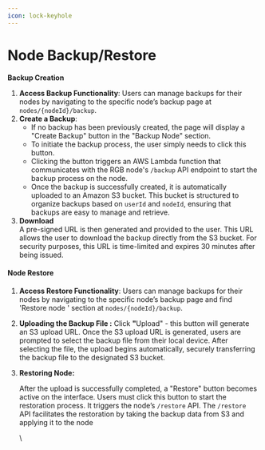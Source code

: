 ```yaml
---
icon: lock-keyhole
---
```


# Node Backup/Restore

**Backup Creation**

1. **Access Backup Functionality**: Users can manage backups for their nodes by navigating to the specific node’s backup page at `nodes/{nodeId}/backup`.
2. **Create a Backup**:
   * If no backup has been previously created, the page will display a "Create Backup" button in the "Backup Node" section.
   * To initiate the backup process, the user simply needs to click this button.
   * Clicking the button triggers an AWS Lambda function that communicates with the RGB node's `/backup` API endpoint to start the backup process on the node.
   * Once the backup is successfully created, it is automatically uploaded to an Amazon S3 bucket. This bucket is structured to organize backups based on `userId` and `nodeId`, ensuring that backups are easy to manage and retrieve.
3. **Download**\
   A pre-signed URL is then generated and provided to the user. This URL allows the user to download the backup directly from the S3 bucket. For security purposes, this URL is time-limited and expires 30 minutes after being issued.

#### Node Restore

1. **Access Restore Functionality**: Users can manage backups for their nodes by navigating to the specific node’s backup page and find 'Restore node ' section at `nodes/{nodeId}/backup`.
2. **Uploading the Backup File :**  Click **"**&#x55;pload" - this button will generate an S3 upload URL. Once the S3 upload URL is generated, users are prompted to select the backup file from their local device. After selecting the file, the upload begins automatically, securely transferring the backup file to the designated S3 bucket.
3.  **Restoring Node:**

    After the upload is successfully completed, a "Restore" button becomes active on the interface. Users must click this button to start the restoration process. It triggers the node’s `/restore` API. The `/restore` API facilitates the restoration by taking the backup data from S3 and applying it to the node

    \
